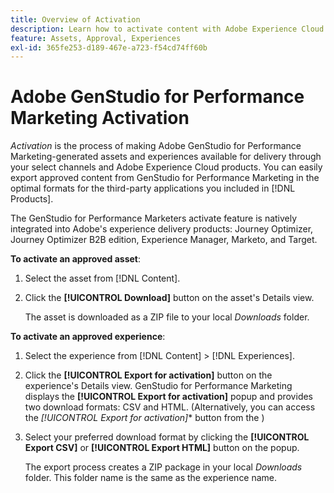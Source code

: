 ```yaml
---
title: Overview of Activation
description: Learn how to activate content with Adobe Experience Cloud and third-party applications.
feature: Assets, Approval, Experiences
exl-id: 365fe253-d189-467e-a723-f54cd74ff60b
---
```

# Adobe GenStudio for Performance Marketing Activation

_Activation_ is the process of making Adobe GenStudio for Performance Marketing-generated assets and experiences available for delivery through your select channels and Adobe Experience Cloud products. You can easily export approved content from GenStudio for Performance Marketing in the optimal formats for the third-party applications you included in [!DNL Products].

The GenStudio for Performance Marketers activate feature is natively integrated into Adobe's experience delivery products: Journey Optimizer, Journey Optimizer B2B edition, Experience Manager, Marketo, and Target.

**To activate an approved asset**:

1. Select the asset from [!DNL Content].

1. Click the **[!UICONTROL Download]** button on the asset's Details view.

   The asset is downloaded as a ZIP file to your local _Downloads_ folder.

**To activate an approved experience**:

1. Select the experience from [!DNL Content] > [!DNL Experiences].

1. Click the **[!UICONTROL Export for activation]** button on the experience's Details view. GenStudio for Performance Marketing displays the **[!UICONTROL Export for activation]** popup and provides two download formats: CSV and HTML. (Alternatively, you can access the *[!UICONTROL Export for activation]** button from the  )

1. Select your preferred download format by clicking the **[!UICONTROL Export CSV]** or **[!UICONTROL Export HTML]** button on the popup.

   The export process creates a ZIP package in your local _Downloads_ folder. This folder name is the same as the experience name.
